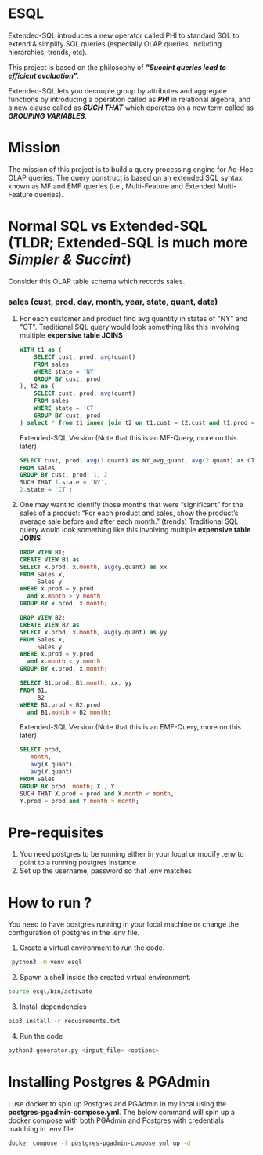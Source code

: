 # ESQL

Extended-SQL introduces a new operator called PHI to standard SQL to extend & simplify SQL queries (especially OLAP queries, including hierarchies, trends, etc).

This project is based on the philosophy of _**"Succint queries lead to efficient evaluation"**_.

Extended-SQL lets you decouple group by attributes and aggregate functions by introducing a operation called as _**PHI**_ in relational algebra, 
and a new clause called as _**SUCH THAT**_ which operates on a new term called as _**GROUPING VARIABLES**_.

# Mission
The mission of this project is to build a query processing engine for Ad-Hoc OLAP
queries. The query construct is based on an extended SQL syntax known as MF and
EMF queries (i.e., Multi-Feature and Extended Multi-Feature queries).

# Normal SQL vs Extended-SQL <br> (TLDR; Extended-SQL is much more _**Simpler & Succint**_)
Consider this OLAP table schema which records sales.
### **sales (cust, prod, day, month, year, state, quant, date)**

1. For each customer and product find avg quantity in states of "NY" and "CT".
    Traditional SQL query would look something like this involving multiple **expensive table JOINS**
    ```SQL
    WITH t1 as (
        SELECT cust, prod, avg(quant)
        FROM sales
        WHERE state = 'NY'
        GROUP BY cust, prod
    ), t2 as (
        SELECT cust, prod, avg(quant)
        FROM sales
        WHERE state = 'CT'
        GROUP BY cust, prod
    ) select * from t1 inner join t2 on t1.cust = t2.cust and t1.prod = t2.prod;
    ```
    
    Extended-SQL Version (Note that this is an MF-Query, more on this later)
    ```SQL
    SELECT cust, prod, avg(1.quant) as NY_avg_quant, avg(2.quant) as CT_avg_quant
    FROM sales
    GROUP BY cust, prod; 1, 2
    SUCH THAT 1.state = 'NY',
    2.state = 'CT';
    ```
2. One may want to identify those months that were “significant” for the sales of a product: “For each product and sales, show the product’s average sale before and after each month.” (trends)
   Traditional SQL query would look something like this involving multiple **expensive table JOINS**
    ```SQL
    DROP VIEW B1;
    CREATE VIEW B1 as
    SELECT x.prod, x.month, avg(y.quant) as xx
    FROM Sales x,
         Sales y
    WHERE x.prod = y.prod
      and x.month > y.month
    GROUP BY x.prod, x.month;
    
    DROP VIEW B2;
    CREATE VIEW B2 as
    SELECT x.prod, x.month, avg(y.quant) as yy
    FROM Sales x,
         Sales y
    WHERE x.prod = y.prod
      and x.month < y.month
    GROUP BY x.prod, x.month;
    
    SELECT B1.prod, B1.month, xx, yy
    FROM B1,
         B2
    WHERE B1.prod = B2.prod
      and B1.month = B2.month;
    ```
    
    Extended-SQL Version (Note that this is an EMF-Query, more on this later)
    ```SQL
    SELECT prod,
       month,
       avg(X.quant),
       avg(Y.quant)
    FROM Sales
    GROUP BY prod, month; X , Y
    SUCH THAT X.prod = prod and X.month < month,
    Y.prod = prod and Y.month > month;
    ```

# Pre-requisites
1. You need postgres to be running either in your local or modify .env to point to a running postgres instance
2. Set up the username, password so that .env matches

# How to run ?
You need to have postgres running in your local machine or change the configuration of postgres in the .env file.
1. Create a virtual environment to run the code.
```bash
 python3 -m venv esql
```
2. Spawn a shell inside the created virtual environment.
```bash
source esql/bin/activate
```
3. Install dependencies
```bash
pip3 install -r requirements.txt
```
4. Run the code
```bash
python3 generator.py <input_file> <options>
```
# Installing Postgres & PGAdmin
I use docker to spin up Postgres and PGAdmin in my local using the <strong>postgres-pgadmin-compose.yml</strong>.
The below command will spin up a docker compose with both PGAdmin and Postgres with credentials matching in .env file.
```bash
docker compose -f postgres-pgadmin-compose.yml up -d
```
